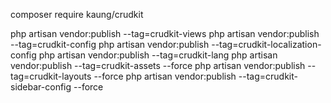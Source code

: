 composer require kaung/crudkit

php artisan vendor:publish --tag=crudkit-views
php artisan vendor:publish --tag=crudkit-config
php artisan vendor:publish --tag=crudkit-localization-config
php artisan vendor:publish --tag=crudkit-lang
php artisan vendor:publish --tag=crudkit-assets --force
php artisan vendor:publish --tag=crudkit-layouts --force
php artisan vendor:publish --tag=crudkit-sidebar-config --force